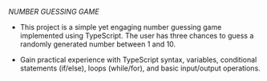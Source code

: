 _NUMBER GUESSING GAME_

- This project is a simple yet engaging number guessing game implemented using TypeScript. The user has three chances to guess a randomly generated number between 1 and 10.
  
- Gain practical experience with TypeScript syntax, variables, conditional statements (if/else), loops (while/for), and basic input/output operations.
